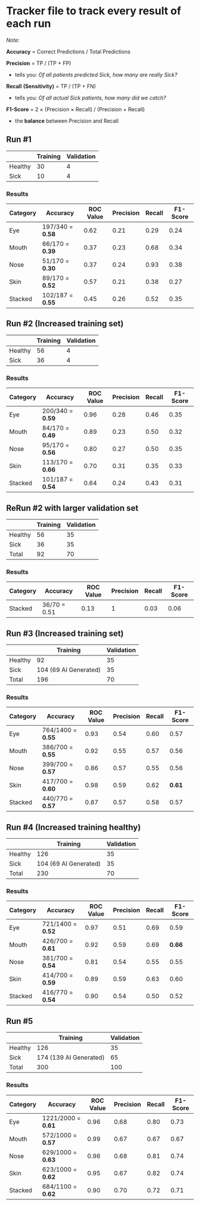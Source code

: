 # Tracker file to track every result of each run

_Note:_ 

**Accuracy** = Correct Predictions / Total Predictions

**Precision** = TP / (TP + FP) 
  - tells you: _Of all patients predicted Sick, how many are really Sick?_

**Recall** **(Sensitivity)** = TP / (TP + FN) 
  - tells you: _Of all actual Sick patients, how many did we catch?_

**F1-Score** = 2 × (Precision × Recall) / (Precision + Recall) 
  - the **balance** between Precision and Recall

## Run #1
|         | Training | Validation |
|---------|----------|------------|
| Healthy |   30     |     4      |
|  Sick   |   10     |     4      |

### Results
| Category | Accuracy | ROC Value | Precision | Recall | F1-Score |
|----------|--------------|-----------|--------|--------|---------|
| Eye   |  197/340 = **0.58**  |  0.62  | 0.21 | 0.29 | 0.24 |
| Mouth | 66/170 = **0.39** | 0.37 | 0.23 | 0.68 | 0.34 |
| Nose | 51/170 = **0.30** | 0.37 | 0.24 | 0.93 | 0.38 |
| Skin | 89/170 = **0.52** | 0.57 | 0.21 | 0.38 | 0.27 |
| Stacked | 102/187 = **0.55** | 0.45| 0.26 | 0.52 | 0.35 |



## Run #2 (Increased training set)
|         | Training | Validation |
|---------|----------|------------|
| Healthy |   56     |     4      |
|  Sick   |   36     |     4      |

### Results
| Category | Accuracy | ROC Value | Precision | Recall | F1-Score |
|----------|--------------|-----------|--------|--------|---------|
| Eye   |  200/340 = **0.59**  |  0.96  | 0.28 | 0.46 | 0.35 |
| Mouth | 84/170 = **0.49** | 0.89 | 0.23 | 0.50 | 0.32 |
| Nose | 95/170 = **0.56** | 0.80 | 0.27 | 0.50 | 0.35 |
| Skin | 113/170 = **0.66** | 0.70 | 0.31 | 0.35 | 0.33 |
| Stacked | 101/187 = **0.54** | 0.64| 0.24 | 0.43 | 0.31 |



## ReRun #2 with larger validation set
|         | Training | Validation |
|---------|----------|------------|
| Healthy |   56     |     35      |
|  Sick   |   36     |     35      |
| Total | 92 | 70 |

### Results
| Category | Accuracy | ROC Value | Precision | Recall | F1-Score |
|----------|--------------|-----------|--------|--------|---------|
| Stacked | 36/70 = 0.51 | 0.13| 1 | 0.03 | 0.06 |



## Run #3 (Increased training set)
|         | Training | Validation |
|---------|----------|------------|
| Healthy |   92     |     35      |
|  Sick   |   104 (69 AI Generated)  |   35   |
| Total | 196 | 70 |

### Results
| Category | Accuracy | ROC Value | Precision | Recall | F1-Score |
|----------|--------------|-----------|--------|--------|---------|
| Eye   |  764/1400 = **0.55**  |  0.93  | 0.54 | 0.60 | 0.57 |
| Mouth | 386/700 = **0.55** | 0.92 | 0.55 | 0.57 | 0.56 |
| Nose | 399/700 = **0.57** | 0.86 | 0.57 | 0.55 | 0.56 |
| Skin | 417/700 = **0.60** | 0.98 | 0.59 | 0.62 | **0.61** |
| Stacked | 440/770 = **0.57** | 0.87| 0.57 | 0.58 | 0.57 |



## Run #4 (Increased training healthy)
|         | Training | Validation |
|---------|----------|------------|
| Healthy |   126     |     35      |
|  Sick   |   104 (69 AI Generated)  |   35   |
| Total | 230 | 70 |

### Results
| Category | Accuracy | ROC Value | Precision | Recall | F1-Score |
|----------|--------------|-----------|--------|--------|---------|
| Eye   |  721/1400 = **0.52**  |  0.97  | 0.51 | 0.69 | 0.59 |
| Mouth | 426/700 = **0.61** | 0.92 | 0.59 | 0.69 | **0.66** |
| Nose | 381/700 = **0.54** | 0.81 | 0.54 | 0.55 | 0.55 |
| Skin | 414/700 = **0.59** | 0.89 | 0.59 | 0.63 | 0.60 |
| Stacked | 416/770 = **0.54** | 0.90| 0.54 | 0.50 | 0.52 |


## Run #5 
|         | Training | Validation |
|---------|----------|------------|
| Healthy |   126     |     35      |
|  Sick   |   174 (139 AI Generated)  |   65   |
| Total | 300 | 100 |

### Results
| Category | Accuracy | ROC Value | Precision | Recall | F1-Score |
|----------|--------------|-----------|--------|--------|---------|
| Eye   |  1221/2000 = **0.61**  |  0.96  | 0.68 | 0.80 | 0.73 |
| Mouth | 572/1000 = **0.57** | 0.99 | 0.67 | 0.67 | 0.67 |
| Nose | 629/1000 = **0.63** | 0.96 | 0.68 | 0.81 | 0.74 |
| Skin | 623/1000 = **0.62** | 0.95 | 0.67 | 0.82 | 0.74 |
| Stacked | 684/1100 = **0.62** | 0.90| 0.70 | 0.72 | 0.71 |
